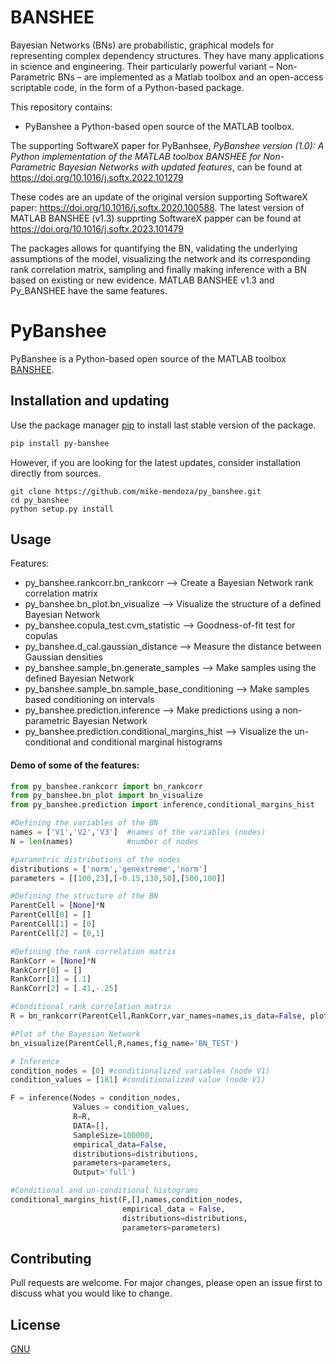 # BANSHEE

Bayesian Networks (BNs) are probabilistic, graphical models for representing complex dependency structures. They have many applications in science and engineering. Their particularly powerful variant – Non-Parametric BNs – are  implemented as a Matlab toolbox and an open-access scriptable code, in the form of a Python-based package.

This repository contains:
* PyBanshee a Python-based open source of the MATLAB toolbox.
  
The supporting SoftwareX paper for PyBanhsee, _PyBanshee version (1.0): A Python implementation of the MATLAB toolbox BANSHEE for Non-Parametric Bayesian Networks with updated features_, can be found at https://doi.org/10.1016/j.softx.2022.101279 

These codes are an update of the original version supporting SoftwareX paper: https://doi.org/10.1016/j.softx.2020.100588. The latest version of MATLAB BANSHEE (v1.3) supprting SoftwareX papper can be found at https://doi.org/10.1016/j.softx.2023.101479

The packages allows for quantifying the BN, validating the underlying assumptions of the model, visualizing the network and its corresponding rank correlation matrix, sampling and finally making inference with a BN based on existing or new evidence. MATLAB BANSHEE v1.3 and Py_BANSHEE have the same features.

# PyBanshee

PyBanshee  is a Python-based open source of the MATLAB toolbox [BANSHEE](https://doi.org/10.1016/j.softx.2020.100588). 

## Installation and updating
Use the package manager [pip](https://pip.pypa.io/en/stable/) to install last stable version of the package. 

```bash
pip install py-banshee
```
However, if you are looking for the latest updates, consider installation directly from sources.
```
git clone https://github.com/mike-mendoza/py_banshee.git
cd py_banshee
python setup.py install
```

## Usage
Features:
* py_banshee.rankcorr.bn_rankcorr  --> Create a Bayesian Network rank correlation matrix 
* py_banshee.bn_plot.bn_visualize    --> Visualize the structure of a defined Bayesian Network
* py_banshee.copula_test.cvm_statistic      --> Goodness-of-fit test for copulas
* py_banshee.d_cal.gaussian_distance  --> Measure the distance between Gaussian densities
* py_banshee.sample_bn.generate_samples  --> Make samples using the defined Bayesian Network
* py_banshee.sample_bn.sample_base_conditioning --> Make samples based conditioning on intervals
* py_banshee.prediction.inference  --> Make predictions using a non-parametric Bayesian Network
* py_banshee.prediction.conditional_margins_hist  --> Visualize the un-conditional and conditional marginal histograms

#### Demo of some of the features:

```python
from py_banshee.rankcorr import bn_rankcorr
from py_banshee.bn_plot import bn_visualize
from py_banshee.prediction import inference,conditional_margins_hist

#Defining the variables of the BN
names = ['V1','V2','V3']  #names of the variables (nodes)
N = len(names) 		      #number of nodes

#parametric distributions of the nodes
distributions = ['norm','genextreme','norm']	
parameters = [[100,23],[-0.15,130,50],[500,100]]

#Defining the structure of the BN
ParentCell = [None]*N
ParentCell[0] = []
ParentCell[1] = [0]
ParentCell[2] = [0,1]

#Defining the rank correlation matrix
RankCorr = [None]*N
RankCorr[0] = []
RankCorr[1] = [.1]
RankCorr[2] = [.41,-.25]

#Conditional rank correlation matrix
R = bn_rankcorr(ParentCell,RankCorr,var_names=names,is_data=False, plot=True)

#Plot of the Bayesian Network
bn_visualize(ParentCell,R,names,fig_name='BN_TEST')

# Inference
condition_nodes = [0] #conditionalized variables (node V1)
condition_values = [181] #conditionalized value (node V1)

F = inference(Nodes = condition_nodes,
              Values = condition_values,
              R=R,
              DATA=[],
              SampleSize=100000,
              empirical_data=False, 
              distributions=distributions,
              parameters=parameters,
              Output='full')

#Conditional and un-conditional histograms 
conditional_margins_hist(F,[],names,condition_nodes,
                         empirical_data = False,
                         distributions=distributions,
                         parameters=parameters)
```
## Contributing
Pull requests are welcome. For major changes, please open an issue first to discuss what you would like to change.

## License
[GNU](https://choosealicense.com/licenses/gpl-3.0/)
